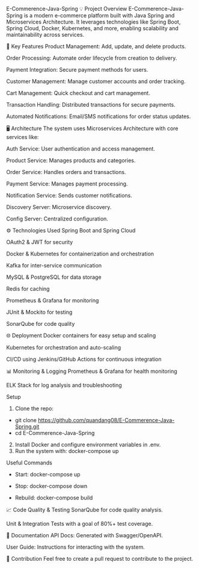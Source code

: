 E-Commerence-Java-Spring
💡 Project Overview
E-Commerence-Java-Spring is a modern e-commerce platform built with Java Spring and Microservices Architecture. It leverages technologies like Spring Boot, Spring Cloud, Docker, Kubernetes, and more, enabling scalability and maintainability across services.

🚀 Key Features
Product Management: Add, update, and delete products.

Order Processing: Automate order lifecycle from creation to delivery.

Payment Integration: Secure payment methods for users.

Customer Management: Manage customer accounts and order tracking.

Cart Management: Quick checkout and cart management.

Transaction Handling: Distributed transactions for secure payments.

Automated Notifications: Email/SMS notifications for order status updates.

🖥 Architecture
The system uses Microservices Architecture with core services like:

Auth Service: User authentication and access management.

Product Service: Manages products and categories.

Order Service: Handles orders and transactions.

Payment Service: Manages payment processing.

Notification Service: Sends customer notifications.

Discovery Server: Microservice discovery.

Config Server: Centralized configuration.

⚙ Technologies Used
Spring Boot and Spring Cloud

OAuth2 & JWT for security

Docker & Kubernetes for containerization and orchestration

Kafka for inter-service communication

MySQL & PostgreSQL for data storage

Redis for caching

Prometheus & Grafana for monitoring

JUnit & Mockito for testing

SonarQube for code quality

🌐 Deployment
Docker containers for easy setup and scaling

Kubernetes for orchestration and auto-scaling

CI/CD using Jenkins/GitHub Actions for continuous integration

📊 Monitoring & Logging
Prometheus & Grafana for health monitoring

ELK Stack for log analysis and troubleshooting

Setup
1. Clone the repo:   
- git clone https://github.com/quandang08/E-Commerence-Java-Spring.git
- cd E-Commerence-Java-Spring

2. Install Docker and configure environment variables in .env.
3. Run the system with: docker-compose up

Useful Commands
- Start: docker-compose up

- Stop: docker-compose down

- Rebuild: docker-compose build
  
📈 Code Quality & Testing
SonarQube for code quality analysis.

Unit & Integration Tests with a goal of 80%+ test coverage.

📝 Documentation
API Docs: Generated with Swagger/OpenAPI.

User Guide: Instructions for interacting with the system.

🤝 Contribution
Feel free to create a pull request to contribute to the project.  

